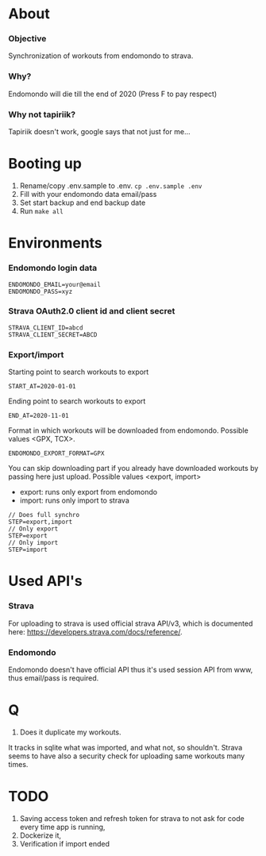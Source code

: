 # About

### Objective

Synchronization of workouts from endomondo to strava.

### Why?

Endomondo will die till the end of 2020 (Press F to pay respect)

### Why not tapiriik?

Tapiriik doesn't work, google says that not just for me…

# Booting up

1. Rename/copy .env.sample to .env. ```cp .env.sample .env```
2. Fill with your endomondo data email/pass
3. Set start backup and end backup date
4. Run ```make all```

# Environments

### Endomondo login data

```
ENDOMONDO_EMAIL=your@email
ENDOMONDO_PASS=xyz
```

### Strava OAuth2.0 client id and client secret

```
STRAVA_CLIENT_ID=abcd
STRAVA_CLIENT_SECRET=ABCD
```

### Export/import

Starting point to search workouts to export
```
START_AT=2020-01-01
```

Ending point to search workouts to export
```
END_AT=2020-11-01
```

Format in which workouts will be downloaded from endomondo. 
Possible values <GPX, TCX>.
```
ENDOMONDO_EXPORT_FORMAT=GPX
```

You can skip downloading part if you already have downloaded workouts by passing here just upload.
Possible values <export, import>
- export: runs only export from endomondo
- import: runs only import to strava

```
// Does full synchro
STEP=export,import
// Only export
STEP=export
// Only import
STEP=import
```

# Used API's

### Strava

For uploading to strava is used official strava API/v3, which is documented here: https://developers.strava.com/docs/reference/.

### Endomondo

Endomondo doesn't have official API thus it's used session API from www, thus email/pass is required.

# Q

1. Does it duplicate my workouts.

It tracks in sqlite what was imported, and what not, so shouldn't. Strava seems to have also a security check for uploading same workouts many times. 

# TODO

1. Saving access token and refresh token for strava to not ask for code every time app is running,
2. Dockerize it,
3. Verification if import ended